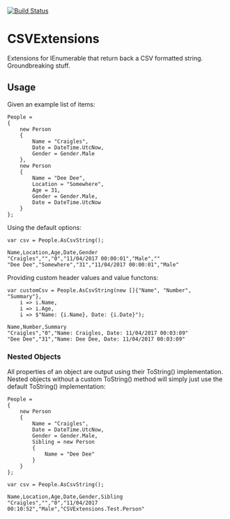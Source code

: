 [![Build Status](https://travis-ci.org/craigles/CSVExtensions.svg?branch=master)](https://travis-ci.org/craigles/CSVExtensions)
# CSVExtensions
Extensions for IEnumerable that return back a CSV formatted string. Groundbreaking stuff.

## Usage
Given an example list of items:
```
People =
{
    new Person
    {
        Name = "Craigles",
        Date = DateTime.UtcNow,
        Gender = Gender.Male
    },
    new Person
    {
        Name = "Dee Dee",
        Location = "Somewhere",
        Age = 31,
        Gender = Gender.Male,
        Date = DateTime.UtcNow
    }
};
```
Using the default options:
```
var csv = People.AsCsvString();
```
```
Name,Location,Age,Date,Gender
"Craigles","","0","11/04/2017 00:00:01","Male",""
"Dee Dee","Somewhere","31","11/04/2017 00:00:01","Male"
```
Providing custom header values and value functons:
```
var customCsv = People.AsCsvString(new []{"Name", "Number", "Summary"},
    i => i.Name,
    i => i.Age,
    i => $"Name: {i.Name}, Date: {i.Date}");
```
```
Name,Number,Summary
"Craigles","0","Name: Craigles, Date: 11/04/2017 00:03:09"
"Dee Dee","31","Name: Dee Dee, Date: 11/04/2017 00:03:09"
```

### Nested Objects
All properties of an object are output using their ToString() implementation. Nested objects without a custom ToString() method will simply just use the default ToString() implementation:
```
People =
{
    new Person
    {
        Name = "Craigles",
        Date = DateTime.UtcNow,
        Gender = Gender.Male,
        Sibling = new Person
        {
            Name = "Dee Dee"
        }
    }
};
```
```
var csv = People.AsCsvString();
```
```
Name,Location,Age,Date,Gender,Sibling
"Craigles","","0","11/04/2017 00:10:52","Male","CSVExtensions.Test.Person"
```
